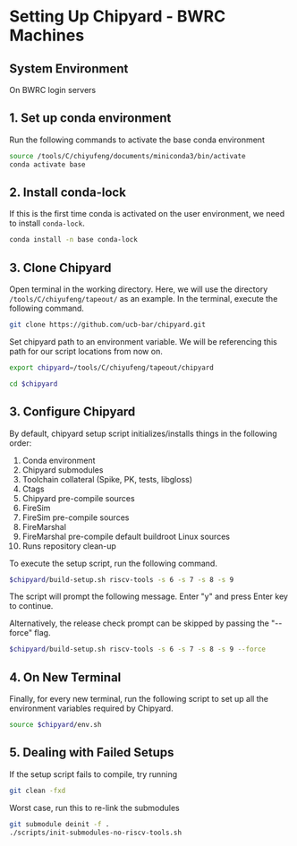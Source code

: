 # Setting Up Chipyard - BWRC Machines

## System Environment

On BWRC login servers



## 1. Set up conda environment

Run the following commands to activate the base conda environment

```bash
source /tools/C/chiyufeng/documents/miniconda3/bin/activate
conda activate base
```



## 2. Install conda-lock

If this is the first time conda is activated on the user environment, we need to install `conda-lock`.

```bash
conda install -n base conda-lock
```



## 3. Clone Chipyard

Open terminal in the working directory. Here, we will use the directory `/tools/C/chiyufeng/tapeout/` as an example. In the terminal, execute the following command.

```bash
git clone https://github.com/ucb-bar/chipyard.git
```

Set chipyard path to an environment variable. We will be referencing this path for our script locations from now on.

```bash
export chipyard=/tools/C/chiyufeng/tapeout/chipyard
```

```bash
cd $chipyard
```



## 3. Configure Chipyard

By default, chipyard setup script initializes/installs things in the following order:&#x20;

1. Conda environment
2. Chipyard submodules
3. Toolchain collateral (Spike, PK, tests, libgloss)
4. Ctags
5. Chipyard pre-compile sources
6. FireSim
7. FireSim pre-compile sources
8. FireMarshal
9. FireMarshal pre-compile default buildroot Linux sources
10. Runs repository clean-up



To execute the setup script, run the following command.

```bash
$chipyard/build-setup.sh riscv-tools -s 6 -s 7 -s 8 -s 9
```

The script will prompt the following message. Enter "y" and press Enter key to continue.

Alternatively, the release check prompt can be skipped by passing the "--force" flag.

```bash
$chipyard/build-setup.sh riscv-tools -s 6 -s 7 -s 8 -s 9 --force
```



## 4. On New Terminal

Finally, for every new terminal, run the following script to set up all the environment variables required by Chipyard.

```bash
source $chipyard/env.sh
```



## 5. Dealing with Failed Setups

If the setup script fails to compile, try running

```bash
git clean -fxd
```



Worst case, run this to re-link the submodules

```bash
git submodule deinit -f .
./scripts/init-submodules-no-riscv-tools.sh 
```



##



